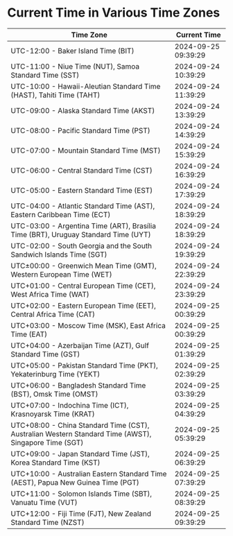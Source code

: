 # Current Time in Various Time Zones

| Time Zone | Current Time |
|-----------|--------------|
| UTC-12:00 - Baker Island Time (BIT) | 2024-09-25 09:39:29 |
| UTC-11:00 - Niue Time (NUT), Samoa Standard Time (SST) | 2024-09-24 10:39:29 |
| UTC-10:00 - Hawaii-Aleutian Standard Time (HAST), Tahiti Time (TAHT) | 2024-09-24 11:39:29 |
| UTC-09:00 - Alaska Standard Time (AKST) | 2024-09-24 13:39:29 |
| UTC-08:00 - Pacific Standard Time (PST) | 2024-09-24 14:39:29 |
| UTC-07:00 - Mountain Standard Time (MST) | 2024-09-24 15:39:29 |
| UTC-06:00 - Central Standard Time (CST) | 2024-09-24 16:39:29 |
| UTC-05:00 - Eastern Standard Time (EST) | 2024-09-24 17:39:29 |
| UTC-04:00 - Atlantic Standard Time (AST), Eastern Caribbean Time (ECT) | 2024-09-24 18:39:29 |
| UTC-03:00 - Argentina Time (ART), Brasília Time (BRT), Uruguay Standard Time (UYT) | 2024-09-24 18:39:29 |
| UTC-02:00 - South Georgia and the South Sandwich Islands Time (SGT) | 2024-09-24 19:39:29 |
| UTC±00:00 - Greenwich Mean Time (GMT), Western European Time (WET) | 2024-09-24 22:39:29 |
| UTC+01:00 - Central European Time (CET), West Africa Time (WAT) | 2024-09-24 23:39:29 |
| UTC+02:00 - Eastern European Time (EET), Central Africa Time (CAT) | 2024-09-25 00:39:29 |
| UTC+03:00 - Moscow Time (MSK), East Africa Time (EAT) | 2024-09-25 00:39:29 |
| UTC+04:00 - Azerbaijan Time (AZT), Gulf Standard Time (GST) | 2024-09-25 01:39:29 |
| UTC+05:00 - Pakistan Standard Time (PKT), Yekaterinburg Time (YEKT) | 2024-09-25 02:39:29 |
| UTC+06:00 - Bangladesh Standard Time (BST), Omsk Time (OMST) | 2024-09-25 03:39:29 |
| UTC+07:00 - Indochina Time (ICT), Krasnoyarsk Time (KRAT) | 2024-09-25 04:39:29 |
| UTC+08:00 - China Standard Time (CST), Australian Western Standard Time (AWST), Singapore Time (SGT) | 2024-09-25 05:39:29 |
| UTC+09:00 - Japan Standard Time (JST), Korea Standard Time (KST) | 2024-09-25 06:39:29 |
| UTC+10:00 - Australian Eastern Standard Time (AEST), Papua New Guinea Time (PGT) | 2024-09-25 07:39:29 |
| UTC+11:00 - Solomon Islands Time (SBT), Vanuatu Time (VUT) | 2024-09-25 08:39:29 |
| UTC+12:00 - Fiji Time (FJT), New Zealand Standard Time (NZST) | 2024-09-25 09:39:29 |
